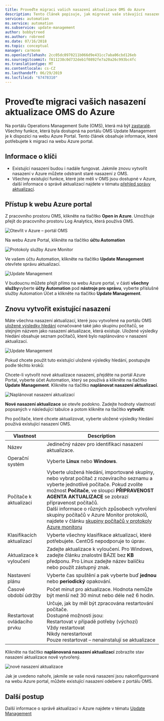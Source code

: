```yaml
---
title: Proveďte migraci vašich nasazení aktualizace OMS do Azure
description: Tento článek popisuje, jak migrovat vaše stávající nasazení aktualizací OMS do Azure
services: automation
ms.service: automation
ms.subservice: update-management
author: bobbytreed
ms.author: robreed
ms.date: 07/16/2018
ms.topic: conceptual
manager: carmonm
ms.openlocfilehash: 2cc05dc0970211b066d9e431cc7aba06cbd126eb
ms.sourcegitcommit: f811238c0d732deb1f0892fe7a20a26c993bc4fc
ms.translationtype: MT
ms.contentlocale: cs-CZ
ms.lasthandoff: 06/29/2019
ms.locfileid: "67478310"
---
```

# <a name="migrate-your-oms-update-deployments-to-azure"></a>Proveďte migraci vašich nasazení aktualizace OMS do Azure

Na portálu Operations Management Suite (OMS), která má být [zastaralé](../azure-monitor/platform/oms-portal-transition.md). Všechny funkce, která byla dostupná na portálu OMS Update Management je k dispozici na webu Azure Portal. Tento článek obsahuje informace, které potřebujete k migraci na webu Azure portal.

## <a name="key-information"></a>Informace o klíči

* Existující nasazení budou i nadále fungovat. Jakmile znovu vytvořit nasazení v Azure můžete odstranit staré nasazení z OMS.
* Všechny existující funkce, které jste měli v OMS jsou dostupné v Azure, další informace o správě aktualizací najdete v tématu [přehled správy aktualizací](automation-update-management.md).

## <a name="access-the-azure-portal"></a>Přístup k webu Azure portal

Z pracovního prostoru OMS, klikněte na tlačítko **Open in Azure**. Umožňuje přejít do pracovního prostoru Log Analytics, která používá OMS.

![Otevřít v Azure – portál OMS](media/migrate-oms-update-deployments/link-to-azure-portal.png)

Na webu Azure Portal, klikněte na tlačítko **účtu Automation**

![Protokoly služby Azure Monitor](media/migrate-oms-update-deployments/log-analytics.png)

Ve vašem účtu Automation, klikněte na tlačítko **Update Management** otevřete správu aktualizací.

![Update Management](media/migrate-oms-update-deployments/azure-automation.png)

V budoucnu můžete přejít přímo na webu Azure portal, v části **všechny služby**vyberte **účty Automation** pod **nástroje pro správu**, vyberte příslušné služby Automation Účet a klikněte na tlačítko **Update Management**.

## <a name="recreate-existing-deployments"></a>Znovu vytvořit existující nasazení

Máte všechna nasazení aktualizací, které jsou vytvořené na portálu OMS [uložené výsledky hledání](../azure-monitor/platform/computer-groups.md) označované také jako skupinu počítačů, se stejným názvem jako nasazení aktualizace, která existuje. Uložené výsledky hledání obsahuje seznam počítačů, které bylo naplánováno v nasazení aktualizací.

![Update Management](media/migrate-oms-update-deployments/oms-deployment.png)

Pokud chcete použít tuto existující uložené výsledky hledání, postupujte podle těchto kroků:

Chcete-li vytvořit nové aktualizace nasazení, přejděte na portál Azure Portal, vyberte účet Automation, který se používá a klikněte na tlačítko **Update Management**. Klikněte na tlačítko **naplánovat nasazení aktualizací**.

![Naplánovat nasazení aktualizací](media/migrate-oms-update-deployments/schedule-update-deployment.png)

**Nové nasazení aktualizace** se otevře podokno. Zadejte hodnoty vlastností popsaných v následující tabulce a potom klikněte na tlačítko **vytvořit**:

Pro počítače, které chcete aktualizovat, vyberte uložené výsledky hledání používá existující nasazení OMS.

| Vlastnost | Description |
| --- | --- |
|Název |Jedinečný název pro identifikaci nasazení aktualizace. |
|Operační systém| Vyberte **Linux** nebo **Windows**.|
|Počítače k aktualizaci |Vyberte uložená hledání, importované skupiny, nebo vybrat počítač z rozevíracího seznamu a vyberte jednotlivé počítače. Pokud zvolíte možnost **Počítače**, ve sloupci **PŘIPRAVENOST AGENTA AKTUALIZACE** se zobrazí připravenost počítačů.</br> Další informace o různých způsobech vytvoření skupiny počítačů v Azure Monitor protokolů, najdete v článku [skupiny počítačů v protokoly Azure monitoru](../azure-monitor/platform/computer-groups.md) |
|Klasifikacích aktualizací|Vyberte všechny klasifikace aktualizací, které potřebujete. CentOS nepodporuje to úprav.|
|Aktualizace k vyloučení|Zadejte aktualizace k vyloučení. Pro Windows, zadejte článku znalostní BÁZE bez **KB** předponu. Pro Linux zadejte název balíčku nebo použít zástupný znak.  |
|Nastavení plánu|Vyberte čas spuštění a pak vyberte buď **jednou** nebo **periodický** opakování. | 
| Časové období údržby |Počet minut pro aktualizace. Hodnota nemůže být menší než 30 minut nebo déle než 6 hodin. |
| Restartovat ovládacího prvku| Určuje, jak by měl být zpracována restartování počítače.</br>Dostupné možnosti jsou:</br>Restartovat v případě potřeby (výchozí)</br>Vždy restartovat</br>Nikdy nerestartovat</br>Pouze restartovat – nenainstalují se aktualizace|

Klikněte na tlačítko **naplánovaná nasazení aktualizací** zobrazíte stav nasazení aktualizace nově vytvořený.

![nové nasazení aktualizace](media/migrate-oms-update-deployments/new-update-deployment.png)

Jak je uvedeno nahoře, jakmile se vaše nová nasazení jsou nakonfigurované na webu Azure portal, můžete existující nasazení odebere z portálu OMS.

## <a name="next-steps"></a>Další postup

Další informace o správě aktualizací v Azure najdete v tématu [Update Management](automation-update-management.md)
